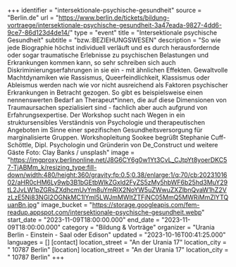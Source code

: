 +++
identifier = "intersektionale-psychische-gesundheit"
source = "Berlin.de"
url = "https://www.berlin.de/tickets/bildung-vortraege/intersektionale-psychische-gesundheit-3a47eada-9827-4dd6-9ce7-86d123d4de14/"
type = "event"
title = "Intersektionale psychische Gesundheit"
subtitle = "bzw.:BEZIEHUNGSWESEN"
description = "So wie jede Biographie höchst individuell verläuft und es durch herausfordernde oder sogar traumatische Erlebnisse zu psychischen Belastungen und Erkrankungen kommen kann, so sehr schreiben sich auch Diskriminierungserfahrungen in sie ein - mit ähnlichen Effekten. Gewaltvolle Machtdynamiken wie Rassismus, Queerfeindlichkeit, Klassismus oder Ableismus werden nach wie vor nicht ausreichend als Faktoren psychischer Erkrankungen in Betracht gezogen. So gibt es beispielsweise einen nennenswerten Bedarf an Therapeut*innen, die auf diese Dimensionen von Traumaursachen spezialisiert sind - fachlich aber auch aufgrund von Erfahrungsexpertise. Der Workshop sucht nach Wegen in ein struktursensibles Verständnis von Psychologie und therapeutischen Angeboten im Sinne einer spezifischen Gesundheitsversorgung für marginalisierte Gruppen. Workshopleitung Sookee begrüßt Stephanie Cuff-Schöttle, Dipl. Psychologin und Gründerin von De_Construct und weitere Gäste Foto: Clay Banks / unsplash"
image = "https://imgproxy.berlinonline.net/J8G6CY6g0w1Yt3CvL_CJtpYt8yoerDKC57-TjABMm_k/resizing_type:fill-down/width:480/height:360/gravity:fp:0.5:0.38/enlarge:1/q:70/cb:2023101602/aHR0cHM6Ly9wb3B1bGEtbWlkZGxld2FyZS5zMy5hbWF6b25hd3MuY29tL2JvLW1pZGRsZXdhcmUvYm8uYmRlX2NoYW5uZWwuZXZlbnQvaW1hZ2VzLzE5Ni83NGI2OGNkMC1lYmI5LWJmMWItZTFjNC05MmQ5MWRiMmZlYTQuanBn.jpg"
image_bucket = "https://storage.googleapis.com/fem-readup.appspot.com/intersektionale-psychische-gesundheit.webp"
start_date = "2023-11-09T18:00:00.000"
end_date = "2023-11-09T18:00:00.000"
category = "Bildung & Vorträge"
organizer = "Urania Berlin - Einstein - Saal oder Edison"
updated = "2023-10-16T00:41:25.000"
languages = []
[contact]
location_street = "An der Urania 17"
location_city = " 10787 Berlin"
[location]
location_street = "An der Urania 17"
location_city = " 10787 Berlin"
+++